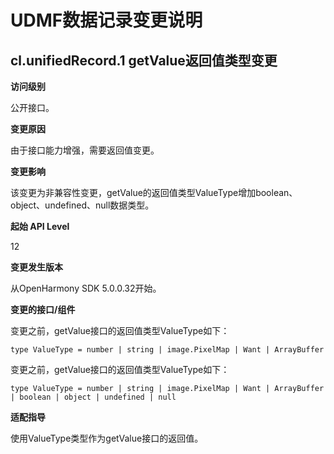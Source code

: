# UDMF数据记录变更说明

## cl.unifiedRecord.1 getValue返回值类型变更

**访问级别**

公开接口。

**变更原因**

由于接口能力增强，需要返回值变更。

**变更影响**

该变更为非兼容性变更，getValue的返回值类型ValueType增加boolean、object、undefined、null数据类型。

**起始 API Level**

12

**变更发生版本**

从OpenHarmony SDK 5.0.0.32开始。

**变更的接口/组件**

变更之前，getValue接口的返回值类型ValueType如下：
```
type ValueType = number | string | image.PixelMap | Want | ArrayBuffer
```

变更之前，getValue接口的返回值类型ValueType如下：
```
type ValueType = number | string | image.PixelMap | Want | ArrayBuffer | boolean | object | undefined | null
```

**适配指导**

使用ValueType类型作为getValue接口的返回值。